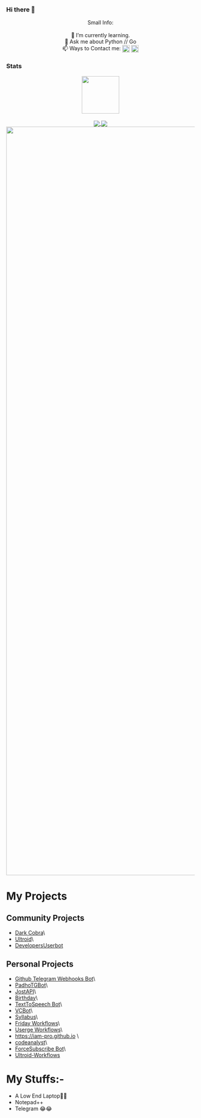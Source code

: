 ### Hi there 👋

<p align="center">
Small Info:<br><br>🌱 I’m currently learning.<br>💬 Ask me about Python // Go<br>📫 Ways to Contact me: <a href="https://t.me/TechiError"><img align="center" src="https://upload.wikimedia.org/wikipedia/commons/thumb/8/82/Telegram_logo.svg/512px-Telegram_logo.svg.png" width=20/></a> <a href="https://instagram.com/ItzSipak"><img align="center" src="https://upload.wikimedia.org/wikipedia/commons/thumb/a/a5/Instagram_icon.png/800px-Instagram_icon.png" width=20/></a>
</p>


### Stats
<p align="center">
<a href="https://github.com/TechiError">
  <img align="center" src="https://visitor-badge.laobi.icu/badge?page_id=TechiError" width=100/>
</a>
<br>
<br>

<a href="https://github.com/TechiError">
  <img align="center" src="https://github-readme-stats.vercel.app/api?username=TechiError&layout=compact&show_icons=true&theme=midnight-purple&cache_seconds=5&hide_border=True" float=left/>
</a>
<a href="https://github.com/TechiError" display="inline-block">
  <img align="center" src="https://github-readme-stats.vercel.app/api/top-langs/?username=TechiError&layout=compact&theme=midnight-purple&cache_seconds=5&custom_title=Most%20Stuffs%20on:&langs_count=10&hide_border=True" float=left/>
  <img align="center" src="https://github-profile-trophy.vercel.app/?username=TechiError&theme=radical&row=1&no-frame=true&no-bg=true" width=2000/>
</a>
</p>

# My Projects
## Community Projects

- [Dark Cobra](https://github.com/DARK-COBRA/DARKCOBRA)\
- [Ultroid](https://github.com/TeamUltroid/Ultroid)\
- [DevelopersUserbot](https://github.com/TechiError/DevelopersUserbot)

## Personal Projects

- [Github Telegram Webhooks Bot](https://github.com/TechiError/gh-webhooks)\
- [PadhoTGBot](https://github.com/TechiError/padhotgbot)\
- [JostAPI](jostapi.notavailable.live)\
- [Birthday](https://github.com/TechiError/Birthday)\
- [TextToSpeech Bot](https://github.com/TechiError/tts)\
- [VCBot](https://github.com/iam-pro/vcbot)\
- [Syllabus](https://github.com/iam-pro/syllabus)\
- [Friday Workflows](https://github.com/iam-pro/friday-wf)\
- [Userge Workflows](https://github.com/TechiError/userge-wf-example)\
- https://iam-pro.github.io \
- [codeanalyst](https://pypi.org/project/codeanalyst/)\
- [ForceSubscribe Bot](https://github.com/TechiError/feck)\
- [Ultroid-Workflows](https://github.com/techierror/ultroid-wf-example)

# My Stuffs:-

- A Low End Laptop🙂🙂
- Notepad++
- Telegram  😂😂
